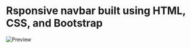 # Rsponsive navbar built using HTML, CSS, and Bootstrap
![Preview](https://github.com/user-attachments/assets/4c330149-6d85-4ef1-b52b-73800fa0087c)
